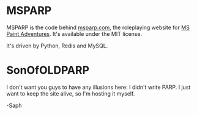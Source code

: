 MSPARP
======

MSPARP is the code behind [msparp.com](http://msparp.com), the roleplaying website for [MS Paint Adventures](http://mspaintadventures.com/). It's available under the MIT license.

It's driven by Python, Redis and MySQL.

SonOfOLDPARP
=====

I don't want you guys to have any illusions here: I didn't write PARP. I just want to keep the site alive, so I'm hosting it myself.

-Saph
